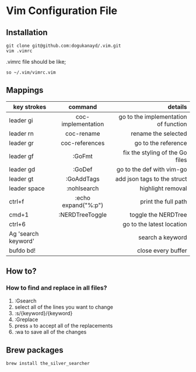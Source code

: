 # Vim Configuration File

## Installation

```shell
git clone git@github.com:dogukanayd/.vim.git
vim .vimrc
```

.vimrc file should be like;

```text
so ~/.vim/vimrc.vim
```

## Mappings

| key strokes   |      command      |  details |
|----------|:-------------:|------:|
|leader gi|coc-implementation |go to the implementation of function|
|leader rn|coc-rename|rename the selected|
|leader gr|coc-references|go to the reference |
|leader gf|:GoFmt|fix the styling of the Go files|
|leader gd|:GoDef|go to the def with vim-go|
|leader gt|:GoAddTags|add json tags to the struct|
|leader space|:nohlsearch|highlight removal|
|ctrl+f|:echo expand("%:p")|print the full path|
|cmd+1|:NERDTreeToggle|toggle the NERDTree|
|ctrl+6| |go to the latest location|
|Ag 'search keyword'| | search a keyword|
|bufdo bd!| |close every buffer|

## How to?
### How to find and replace in all files?
1. :Gsearch
2. select all of the lines you want to change
3. :s/{keyword}/{keyword}
4. :Greplace
5. press `a` to accept all of the replacements
6. :wa to save all of the changes


## Brew packages
```sh
brew install the_silver_searcher
```
